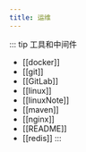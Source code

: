```yaml
---
title: 运维
---
```


::: tip 工具和中间件
- [[docker]]
- [[git]]
- [[GitLab]]
- [[linux]]
- [[linuxNote]]
- [[maven]]
- [[nginx]]
- [[README]]
- [[redis]]
:::

